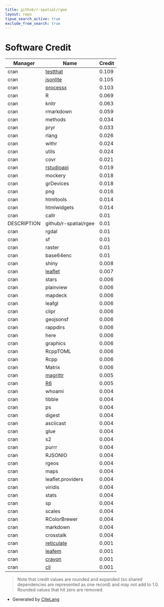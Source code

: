 ```yaml
---
title: github/r-spatial/rgee
layout: repo
tipue_search_active: true
exclude_from_search: true
---
```

# Software Credit

|Manager|Name|Credit|
|-------|----|------|
|cran|[testthat](https://testthat.r-lib.org)|0.109|
|cran|[jsonlite](https://arxiv.org/abs/1403.2805 (paper))|0.105|
|cran|[processx](https://processx.r-lib.org)|0.103|
|cran|R|0.069|
|cran|knitr|0.063|
|cran|rmarkdown|0.059|
|cran|methods|0.034|
|cran|pryr|0.033|
|cran|rlang|0.026|
|cran|withr|0.024|
|cran|utils|0.024|
|cran|covr|0.021|
|cran|[rstudioapi](https://github.com/rstudio/rstudioapi)|0.019|
|cran|mockery|0.018|
|cran|grDevices|0.018|
|cran|png|0.016|
|cran|htmltools|0.014|
|cran|htmlwidgets|0.014|
|cran|callr|0.01|
|DESCRIPTION|github/r-spatial/rgee|0.01|
|cran|rgdal|0.01|
|cran|sf|0.01|
|cran|raster|0.01|
|cran|base64enc|0.01|
|cran|shiny|0.008|
|cran|[leaflet](https://rstudio.github.io/leaflet/)|0.007|
|cran|stars|0.006|
|cran|plainview|0.006|
|cran|mapdeck|0.006|
|cran|leafgl|0.006|
|cran|clipr|0.006|
|cran|geojsonsf|0.006|
|cran|rappdirs|0.006|
|cran|here|0.006|
|cran|graphics|0.006|
|cran|RcppTOML|0.006|
|cran|Rcpp|0.006|
|cran|Matrix|0.006|
|cran|[magrittr](https://magrittr.tidyverse.org)|0.005|
|cran|[R6](https://r6.r-lib.org)|0.005|
|cran|whoami|0.004|
|cran|tibble|0.004|
|cran|ps|0.004|
|cran|digest|0.004|
|cran|asciicast|0.004|
|cran|glue|0.004|
|cran|s2|0.004|
|cran|purrr|0.004|
|cran|RJSONIO|0.004|
|cran|rgeos|0.004|
|cran|maps|0.004|
|cran|leaflet.providers|0.004|
|cran|viridis|0.004|
|cran|stats|0.004|
|cran|sp|0.004|
|cran|scales|0.004|
|cran|RColorBrewer|0.004|
|cran|markdown|0.004|
|cran|crosstalk|0.004|
|cran|[reticulate](https://rstudio.github.io/reticulate/)|0.001|
|cran|[leafem](https://github.com/r-spatial/leafem)|0.001|
|cran|[crayon](https://github.com/r-lib/crayon#readme)|0.001|
|cran|[cli](https://cli.r-lib.org)|0.001|


> Note that credit values are rounded and expanded (so shared dependencies are represented as one record) and may not add to 1.0. Rounded values that hit zero are removed.


- Generated by [CiteLang](https://github.com/vsoch/citelang)
